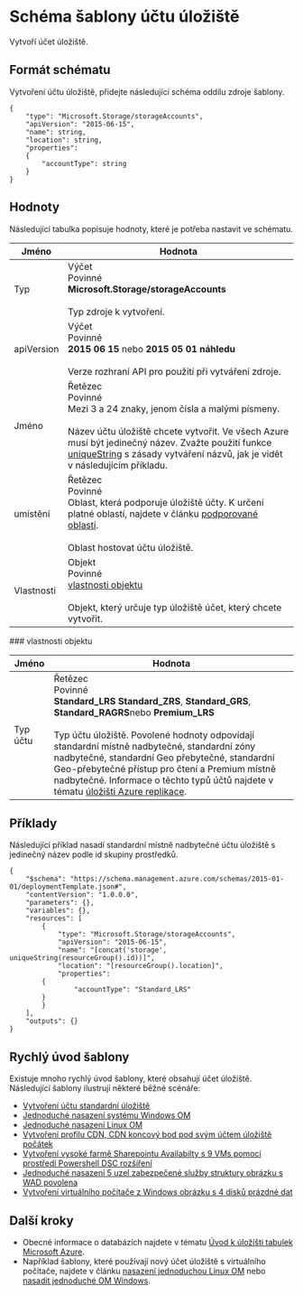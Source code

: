<properties
   pageTitle="Správce prostředků šablony pro ukládání | Microsoft Azure"
   description="Zobrazuje schématu správce prostředků pro nasazení úložiště účty pomocí šablony."
   services="azure-resource-manager,storage"
   documentationCenter="na"
   authors="tfitzmac"
   manager="timlt"
   editor=""/>

<tags
   ms.service="azure-resource-manager"
   ms.devlang="na"
   ms.topic="article"
   ms.tgt_pltfrm="na"
   ms.workload="na"
   ms.date="04/05/2016"
   ms.author="tomfitz"/>

# <a name="storage-account-template-schema"></a>Schéma šablony účtu úložiště

Vytvoří účet úložiště.

## <a name="schema-format"></a>Formát schématu

Vytvoření účtu úložiště, přidejte následující schéma oddílu zdroje šablony.

    {
        "type": "Microsoft.Storage/storageAccounts",
        "apiVersion": "2015-06-15",
        "name": string,
        "location": string,
        "properties": 
        {
            "accountType": string
        }
    }

## <a name="values"></a>Hodnoty

Následující tabulka popisuje hodnoty, které je potřeba nastavit ve schématu.

| Jméno | Hodnota |
| ---- | ---- |
| Typ | Výčet<br />Povinné<br />**Microsoft.Storage/storageAccounts**<br /><br />Typ zdroje k vytvoření. |
| apiVersion | Výčet<br />Povinné<br />**2015 06 15** nebo **2015 05 01 náhledu**<br /><br />Verze rozhraní API pro použití při vytváření zdroje. | 
| Jméno | Řetězec<br />Povinné<br />Mezi 3 a 24 znaky, jenom čísla a malými písmeny.<br /><br />Název účtu úložiště chcete vytvořit. Ve všech Azure musí být jedinečný název. Zvažte použití funkce [uniqueString](resource-group-template-functions.md#uniquestring) s zásady vytváření názvů, jak je vidět v následujícím příkladu. |
| umístění | Řetězec<br />Povinné<br />Oblast, která podporuje úložiště účty. K určení platné oblastí, najdete v článku [podporované oblastí](resource-manager-supported-services.md#supported-regions).<br /><br />Oblast hostovat účtu úložiště. |
| Vlastnosti | Objekt<br />Povinné<br />[vlastnosti objektu](#properties)<br /><br />Objekt, který určuje typ úložiště účet, který chcete vytvořit. |

<a id="properties" />
### <a name="properties-object"></a>vlastnosti objektu

| Jméno | Hodnota |
| ---- | ---- | 
| Typ účtu | Řetězec<br />Povinné<br />**Standard_LRS** **Standard_ZRS**, **Standard_GRS**, **Standard_RAGRS**nebo **Premium_LRS**<br /><br />Typ účtu úložiště. Povolené hodnoty odpovídají standardní místně nadbytečné, standardní zóny nadbytečné, standardní Geo přebytečné, standardní Geo-přebytečné přístup pro čtení a Premium místně nadbytečné. Informace o těchto typů účtů najdete v tématu [úložišti Azure replikace](./storage/storage-redundancy.md ). |

    
## <a name="examples"></a>Příklady

Následující příklad nasadí standardní místně nadbytečné účtu úložiště s jedinečný název podle id skupiny prostředků.

    {
        "$schema": "https://schema.management.azure.com/schemas/2015-01-01/deploymentTemplate.json#",
        "contentVersion": "1.0.0.0",
        "parameters": {},
        "variables": {},
        "resources": [
            {
                "type": "Microsoft.Storage/storageAccounts",
                "apiVersion": "2015-06-15",
                "name": "[concat('storage', uniqueString(resourceGroup().id))]",
                "location": "[resourceGroup().location]",
                "properties": 
            {
                    "accountType": "Standard_LRS"
            }
            }
        ],
        "outputs": {}
    }

## <a name="quickstart-templates"></a>Rychlý úvod šablony

Existuje mnoho rychlý úvod šablony, které obsahují účet úložiště. Následující šablony ilustrují některé běžné scénáře:

- [Vytvoření účtu standardní úložiště](https://azure.microsoft.com/documentation/templates/101-storage-account-create)
- [Jednoduché nasazení systému Windows OM](https://azure.microsoft.com/documentation/templates/101-vm-simple-windows)
- [Jednoduché nasazení Linux OM](https://azure.microsoft.com/documentation/templates/101-vm-simple-linux)
- [Vytvoření profilu CDN, CDN koncový bod pod svým účtem úložiště počátek](https://azure.microsoft.com/documentation/templates/201-cdn-with-storage-account)
- [Vytvoření vysoké farmě Sharepointu Availabilty s 9 VMs pomocí prostředí Powershell DSC rozšíření](https://azure.microsoft.com/documentation/templates/sharepoint-server-farm-ha)
- [Jednoduché nasazení 5 uzel zabezpečené služby struktury obrázku s WAD povolena](https://azure.microsoft.com/documentation/templates/service-fabric-secure-cluster-5-node-1-nodetype-wad)
- [Vytvoření virtuálního počítače z Windows obrázku s 4 disků prázdné dat](https://azure.microsoft.com/documentation/templates/101-vm-multiple-data-disk)


## <a name="next-steps"></a>Další kroky

- Obecné informace o databázích najdete v tématu [Úvod k úložišti tabulek Microsoft Azure](./storage/storage-introduction.md).
- Například šablony, které používají nový účet úložiště s virtuálního počítače, najdete v článku [nasazení jednoduchou Linux OM](https://azure.microsoft.com/documentation/templates/101-simple-linux-vm/) nebo [nasadit jednoduché OM Windows](https://azure.microsoft.com/documentation/templates/101-simple-windows-vm/).

